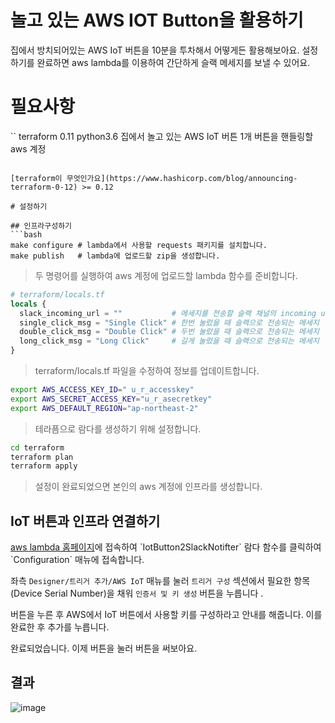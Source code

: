 # 놀고 있는 AWS IOT Button을 활용하기
집에서 방치되어있는 AWS IoT 버튼을 10분을 투차해서 어떻게든 활용해보아요.
설정하기를 완료하면 aws lambda를 이용하여 간단하게 슬랙 메세지를 보낼 수 있어요.

# 필요사항
``
terraform 0.11 
python3.6
집에서 놀고 있는 AWS IoT 버튼 1개
버튼을 핸들링할 aws 계정 
```

[terraform이 무엇인가요](https://www.hashicorp.com/blog/announcing-terraform-0-12) >= 0.12

# 설정하기

## 인프라구성하기
```bash
make configure # lambda에서 사용할 requests 패키지를 설치합니다.
make publish   # lambda에 업로드할 zip을 생성합니다.
```
> 두 명령어를 실행하여 aws 계정에 업로드할 lambda 함수를 준비합니다.



```tf
# terraform/locals.tf 
locals {
  slack_incoming_url = ""           # 메세지를 전송할 슬랙 채널의 incoming url
  single_click_msg = "Single Click" # 한번 눌렀을 때 슬랙으로 전송되는 메세지
  double_click_msg = "Double Click" # 두번 눌렀을 때 슬랙으로 전송되는 메세지
  long_click_msg = "Long Click"     # 길게 눌렀을 때 슬랙으로 전송되는 메세지
}
```
> terraform/locals.tf 파일을 수정하여 정보를 업데이트합니다. 


```bash
export AWS_ACCESS_KEY_ID=" u_r_accesskey"
export AWS_SECRET_ACCESS_KEY="u_r_asecretkey"
export AWS_DEFAULT_REGION="ap-northeast-2"
```
> 테라픔으로 람다를 생성하기 위해 설정합니다.


```bash
cd terraform
terraform plan
terraform apply 
```
> 설정이 완료되었으면 본인의 aws 계정에 인프라를 생성합니다.

## IoT 버튼과 인프라 연결하기

[aws lambda 홈페이지](https://ap-northeast-2.console.aws.amazon.com/lambda/home?)에 접속하여 `IotButton2SlackNotifter` 람다 함수를 클릭하여 `Configuration` 매뉴에 접속합니다.


좌측 `Designer/트리거 추가/AWS IoT` 매뉴를 눌러 `트리거 구성` 섹션에서 필요한 항목(Device Serial Number)을 채워 `인증서 및 키 생성` 버튼을 누릅니다 .

버튼을 누른 후 AWS에서 IoT 버튼에서 사용할 키를 구성하라고 안내를 해줍니다. 이를 완료한 후 추가를 누릅니다. 

완료되었습니다. 이제 버튼을 눌러 버튼을 써보아요.

## 결과

![image](https://user-images.githubusercontent.com/13462317/60394901-36362b80-9b66-11e9-869a-e6b3b60b5562.png)
